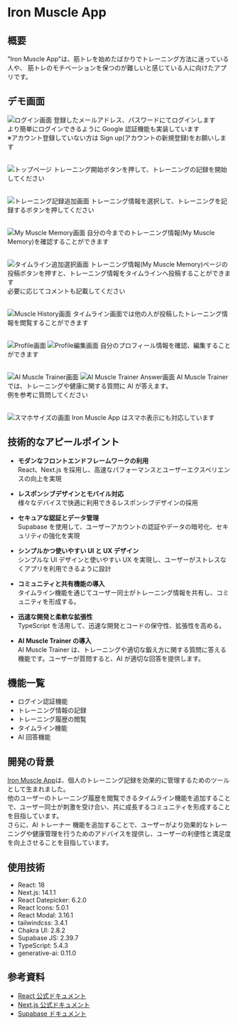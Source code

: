 # Iron Muscle App

## 概要

"Iron Muscle App"は、筋トレを始めたばかりでトレーニング方法に迷っている人や、
筋トレのモチベーションを保つのが難しいと感じている人に向けたアプリです。</br>

## デモ画面

![ログイン画面](./Photo_demo/login_demo2.png)
登録したメールアドレス、パスワードにてログインします</br>
より簡単にログインできるように Google 認証機能も実装しています</br>
※アカウント登録していない方は Sign up(アカウントの新規登録)をお願いします</br>
</br>

![トップページ](./Photo_demo/TopPage_demo3.png)
トレーニング開始ボタンを押して、トレーニングの記録を開始してください</br>
</br>

![トレーニング記録追加画面](./Photo_demo/TrainingMenu_demo3.png)
トレーニング情報を選択して、トレーニングを記録するボタンを押してください</br>
</br>

<!-- ![トレーニング記録追加後の選択画面](./Photo_demo/NextTraining_demo2.png)
トレーニングを記録するボタンを押下後、トレーニングをこのまま続けるか、トレーニング終了するかを選択します</br>
</br> -->

![My Muscle Memory画面](./Photo_demo/MyMuscleMemory_demo2.png)
自分の今までのトレーニング情報(My Muscle Memory)を確認することができます</br>
</br>

![タイムライン追加選択画面](./Photo_demo/RecordTimeLine_demo2.png)
トレーニング情報(My Muscle Memory)ページの投稿ボタンを押すと、トレーニング情報をタイムラインへ投稿することができます</br>
必要に応じてコメントも記載してください</br>
</br>

![Muscle History画面](./Photo_demo/TimeLine_demo3.png)
タイムライン画面では他の人が投稿したトレーニング情報を閲覧することができます</br>
</br>

![Profile画面](./Photo_demo/Profile_demo3.png)
![Profile編集画面](./Photo_demo/EditProfile_demo3.png)
自分のプロフィール情報を確認、編集することができます</br>
</br>

![AI Muscle Trainer画面](./Photo_demo/AITrainer_demo3.png)
![AI Muscle Trainer Answer画面](./Photo_demo/AITrainerAnswer_demo2.png)
AI Muscle Trainer では、トレーニングや健康に関する質問に AI が答えます。</br>
例を参考に質問してください</br>
</br>

![スマホサイズの画面](./Photo_demo/SmartPhone_demo2.png)
Iron Muscle App はスマホ表示にも対応しています</br>

## 技術的なアピールポイント

- **モダンなフロントエンドフレームワークの利用**  
  React、Next.js を採用し、高速なパフォーマンスとユーザーエクスペリエンスの向上を実現

- **レスポンシブデザインとモバイル対応**  
  様々なデバイスで快適に利用できるレスポンシブデザインの採用

- **セキュアな認証とデータ管理**  
  Supabase を使用して、ユーザーアカウントの認証やデータの暗号化、セキュリティの強化を実現

- **シンプルかつ使いやすい UI と UX デザイン**  
  シンプルな UI デザインと使いやすい UX を実現し、ユーザーがストレスなくアプリを利用できるように設計

- **コミュニティと共有機能の導入**  
  タイムライン機能を通じてユーザー同士がトレーニング情報を共有し、コミュニティを形成する。

- **迅速な開発と柔軟な拡張性**  
  TypeScript を活用して、迅速な開発とコードの保守性、拡張性を高める。

- **AI Muscle Trainer の導入**  
  AI Muscle Trainer は、トレーニングや適切な鍛え方に関する質問に答える機能です。ユーザーが質問すると、AI が適切な回答を提供します。

## 機能一覧

- ログイン認証機能
- トレーニング情報の記録
- トレーニング履歴の閲覧
- タイムライン機能
- AI 回答機能

## 開発の背景

[Iron Muscle App](https://ironmuscleapp.vercel.app/)は、個人のトレーニング記録を効果的に管理するためのツールとして生まれました。</br>
他のユーザーのトレーニング履歴を閲覧できるタイムライン機能を追加することで、ユーザー同士が刺激を受け合い、共に成長するコミュニティを形成することを目指しています。</br>
さらに、AI トレーナー 機能を追加することで、ユーザーがより効果的なトレーニングや健康管理を行うためのアドバイスを提供し、ユーザーの利便性と満足度を向上させることを目指しています。</br>

## 使用技術

- React: 18
- Next.js: 14.1.1
- React Datepicker: 6.2.0
- React Icons: 5.0.1
- React Modal: 3.16.1
- tailwindcss: 3.4.1
- Chakra UI: 2.8.2
- Supabase JS: 2.39.7
- TypeScript: 5.4.3
- generative-ai: 0.11.0

## 参考資料

- [React 公式ドキュメント](https://ja.react.dev)
- [Next.js 公式ドキュメント](https://nextjs.org/docs)
- [Supabase ドキュメント](https://supabase.io/docs)
